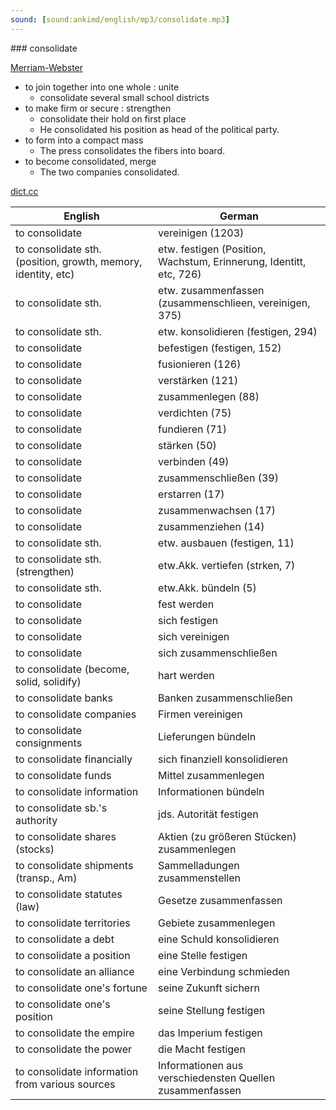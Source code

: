 ```yaml
---
sound: [sound:ankimd/english/mp3/consolidate.mp3]
---
```


\### consolidate

[Merriam-Webster](https://www.merriam-webster.com/dictionary/consolidate)

- to join together into one whole : unite
    - consolidate several small school districts
- to make firm or secure : strengthen
    - consolidate their hold on first place
    - He consolidated his position as head of the political party.
- to form into a compact mass
    - The press consolidates the fibers into board.
- to become consolidated, merge
    - The two companies consolidated.

[dict.cc](https://www.dict.cc/consolidate)

| English        | German       |
| -------------- | ------------ |
| to consolidate | vereinigen (1203) |
| to consolidate sth. (position, growth, memory, identity, etc) | etw. festigen (Position, Wachstum, Erinnerung, Identitt, etc, 726) |
| to consolidate sth. | etw. zusammenfassen (zusammenschlieen, vereinigen, 375) |
| to consolidate sth. | etw. konsolidieren (festigen, 294) |
| to consolidate | befestigen (festigen, 152) |
| to consolidate | fusionieren (126) |
| to consolidate | verstärken (121) |
| to consolidate | zusammenlegen (88) |
| to consolidate | verdichten (75) |
| to consolidate | fundieren (71) |
| to consolidate | stärken (50) |
| to consolidate | verbinden (49) |
| to consolidate | zusammenschließen (39) |
| to consolidate | erstarren (17) |
| to consolidate | zusammenwachsen (17) |
| to consolidate | zusammenziehen (14) |
| to consolidate sth. | etw. ausbauen (festigen, 11) |
| to consolidate sth. (strengthen) | etw.Akk. vertiefen (strken, 7) |
| to consolidate sth. | etw.Akk. bündeln (5) |
| to consolidate | fest werden |
| to consolidate | sich festigen |
| to consolidate | sich vereinigen |
| to consolidate | sich zusammenschließen |
| to consolidate (become, solid, solidify) | hart werden |
| to consolidate banks | Banken zusammenschließen |
| to consolidate companies | Firmen vereinigen |
| to consolidate consignments | Lieferungen bündeln |
| to consolidate financially | sich finanziell konsolidieren |
| to consolidate funds | Mittel zusammenlegen |
| to consolidate information | Informationen bündeln |
| to consolidate sb.'s authority | jds. Autorität festigen |
| to consolidate shares (stocks) | Aktien (zu größeren Stücken) zusammenlegen |
| to consolidate shipments (transp., Am) | Sammelladungen zusammenstellen |
| to consolidate statutes (law) | Gesetze zusammenfassen |
| to consolidate territories | Gebiete zusammenlegen |
| to consolidate a debt | eine Schuld konsolidieren |
| to consolidate a position | eine Stelle festigen |
| to consolidate an alliance | eine Verbindung schmieden |
| to consolidate one's fortune | seine Zukunft sichern |
| to consolidate one's position | seine Stellung festigen |
| to consolidate the empire | das Imperium festigen |
| to consolidate the power | die Macht festigen |
| to consolidate information from various sources | Informationen aus verschiedensten Quellen zusammenfassen |
